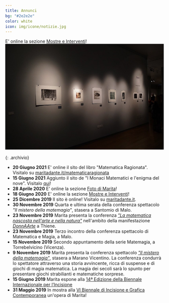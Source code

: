```yaml
---
title: Annunci
bg: "#2e2e2e"
color: white
icon: img/icone/notizie.jpg
---
```

E' online la sezione [Mostre e Interventi](https://maritadante.it/#interventi)!
[![Interventi](img/interventi/2019-05-31_Vernice_Biennale_Bassano/61653050_10214715252256428_939479935146262528_o.jpg)](https://maritadante.it/#interventi)

{: .archivio}
* **20 Giugno 2021** E' online il sito del libro "Matematica Ragionata". Visitalo su [maritadante.it/matematicaragionata](https://maritadante.it/matematicaragionata)
* **15 Giugno 2021** Aggiunto il sito de "I Monaci Matematici e l'enigma del nove". Visitalo [qui](https://maritadante.it/monacimatematici)!
* **28 Aprile 2020** E' online la sezione [Foto di Marita](https://maritadante.it/#foto)!
* **18 Giugno 2020** E' online la sezione [Mostre e Interventi](https://maritadante.it/#interventi)!
* **25 Dicembre 2019** Il sito è online! Visitalo su [maritadante.it](https://maritadante.it).
* **30 Novembre 2019** Quarta e ultima serata della conferenza spettacolo *"Il mistero della matemagia"*, stasera a Santomio di Malo.
* **23 Novembre 2019** Marita presenta la conferenza [*"La matematica nascosta nell'arte e nella natura"*](https://thiene.citycorner.it/evento/la-matematica-nascosta-nellarte-nella-natura-conferenza-marita-dante/) nell'ambito della manifestazione [*DonnAArte*](https://www.altovicentinonline.it/attualita-2/donnaarte-a-thiene-un-gioiello-contro-il-tumore-al-seno/) a Thiene.
* **23 Novembre 2019** Terzo incontro della conferenza spettacolo di Matematica e Magia, a Malo.
* **15 Novembre 2019** Secondo appuntamento della serie Matemagia, a Torrebelvicino (Vicenza).
* **9 Novembre 2019** Marita presenta la conferenza spettacolo [*"Il mistero della matemagia"*](https://laltravicenza.it/il-veneto-tra-magia-e-matematica-con-marita-dante-a-marano/), stasera a Marano Vicentino. La conferenza condurrà lo spettatore attraverso una storia avvincente, ricca di suspense e di giochi di magia matematica. La magia dei secoli sarà lo spunto per presentare giochi strabilianti e matematiche sorprese.
* **15 Giugno 2019** Marita espone alla [14ª Edizione della Biennale Internazionale per l’Incisione](http://www.acquiprint.it/index.php?lang=en)
* **31 Maggio 2019** In mostra alla [VI Biennale di Incisione e Grafica Contemporanea](http://www.museibassano.it/mostra/biennale-2019) un'opera di Marita!
